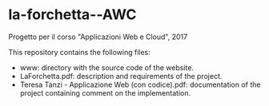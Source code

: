 # la-forchetta--AWC
Progetto per il corso "Applicazioni Web e Cloud",  2017

This repository contains the following files:
- www: directory with the source code of the website.
- LaForchetta.pdf: description and requirements of the project.
- Teresa Tanzi - Applicazione Web (con codice).pdf: documentation of the project containing comment on the implementation.
